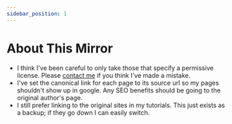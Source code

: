 ```yaml
---
sidebar_position: 1
---
```


# About This Mirror

- I think I've been careful to only take those that specify a permissive license. Please [contact me](/discord) if you think I've made a mistake. 
- I've set the canonical link for each page to its source url so my pages shouldn't show up in google. Any SEO benefits should be going to the original author's page.
- I still prefer linking to the original sites in my tutorials. This just exists as a backup; if they go down I can easily switch. 